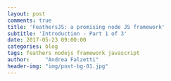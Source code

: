 ```yaml
---
layout: post
comments: true
title: 'FeathersJS: a promising node JS framework'
subtitle: 'Introduction - Part 1 of 3'
date: 2017-05-23 09:00:00
categories: blog
tags: feathers nodejs framework javascript
author:     "Andrea Falzetti"
header-img: "img/post-bg-01.jpg"
---
```

